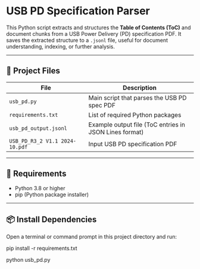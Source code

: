 # USB PD Specification Parser

This Python script extracts and structures the **Table of Contents (ToC)** and document chunks from a USB Power Delivery (PD) specification PDF. It saves the extracted structure to a `.jsonl` file, useful for document understanding, indexing, or further analysis.

---

## 📁 Project Files

| File | Description |
|------|-------------|
| `usb_pd.py` | Main script that parses the USB PD spec PDF |
| `requirements.txt` | List of required Python packages |
| `usb_pd_output.jsonl` | Example output file (ToC entries in JSON Lines format) |
| `USB_PD_R3_2 V1.1 2024-10.pdf` | Input USB PD specification PDF |

---

## 🧰 Requirements

- Python 3.8 or higher
- pip (Python package installer)

---

## 📦 Install Dependencies

Open a terminal or command prompt in this project directory and run:

pip install -r requirements.txt


python usb_pd.py

